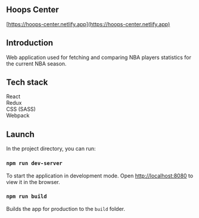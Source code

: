## Hoops Center

[https://hoops-center.netlify.app](https://hoops-center.netlify.app)

## Introduction

Web application used for fetching and comparing NBA players statistics for the current NBA season.

## Tech stack

React <br/>
Redux <br/>
CSS (SASS) <br/>
Webpack

## Launch

In the project directory, you can run:

### `npm run dev-server`

To start the application in development mode. Open [http://localhost:8080](http://localhost:8080) to view it in the browser.

### `npm run build`

Builds the app for production to the `build` folder.
